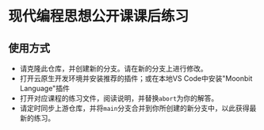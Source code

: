 # 现代编程思想公开课课后练习

## 使用方式

- 请克隆此仓库，并创建新的分支。请在新的分支上进行修改。
- 打开云原生开发环境并安装推荐的插件；或在本地VS Code中安装"Moonbit Language"插件
- 打开对应课程的练习文件，阅读说明，并替换`abort`为你的解答。
- 请定时同步上游仓库，并将`main`分支合并到你所创建的新分支中，以此获得最新的练习。

